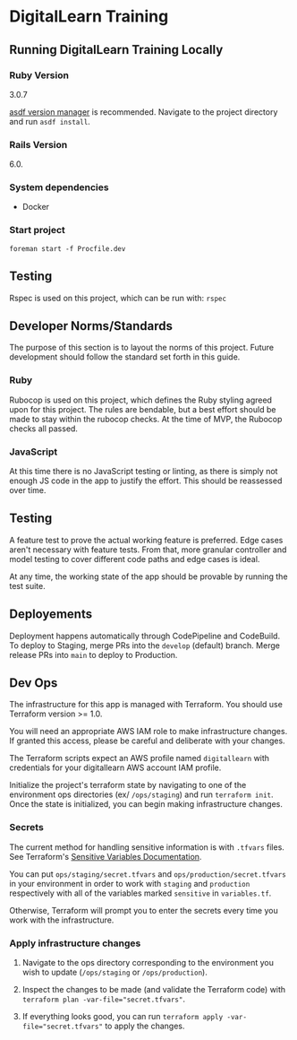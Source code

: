 # DigitalLearn Training

## Running DigitalLearn Training Locally

### Ruby Version

3.0.7

[asdf version manager](https://github.com/asdf-vm/asdf) is recommended. Navigate to the project directory and run `asdf install`.

### Rails Version

6.0.

### System dependencies

- Docker

### Start project

`foreman start -f Procfile.dev`

## Testing

Rspec is used on this project, which can be run with: `rspec`

## Developer Norms/Standards

The purpose of this section is to layout the norms of this project. Future development should follow the standard set forth in this guide.

### Ruby

Rubocop is used on this project, which defines the Ruby styling agreed upon for this project. The rules are bendable, but a best effort should be made to stay within the rubocop checks. At the time of MVP, the Rubocop checks all passed.

### JavaScript

At this time there is no JavaScript testing or linting, as there is simply not enough JS code in the app to justify the effort. This should be reassessed over time.

## Testing

A feature test to prove the actual working feature is preferred. Edge cases aren't necessary with feature tests. From that, more granular controller and model testing to cover different code paths and edge cases is ideal.

At any time, the working state of the app should be provable by running the test suite.

## Deployements

Deployment happens automatically through CodePipeline and CodeBuild. To deploy to Staging, merge PRs into the `develop` (default) branch. Merge release PRs into `main` to deploy to Production.

## Dev Ops

The infrastructure for this app is managed with Terraform. You should use Terraform version >= 1.0.

You will need an appropriate AWS IAM role to make infrastructure changes. If granted this access, please be careful and deliberate with your changes.

The Terraform scripts expect an AWS profile named `digitallearn` with credentials for your digitallearn AWS account IAM profile.

Initialize the project's terraform state by navigating to one of the environment ops directories (ex/ `/ops/staging`) and run `terraform init`. Once the state is initialized, you can begin making infrastructure changes.

### Secrets

The current method for handling sensitive information is with `.tfvars` files. See Terraform's [Sensitive Variables Documentation](https://learn.hashicorp.com/tutorials/terraform/sensitive-variables).

You can put `ops/staging/secret.tfvars` and `ops/production/secret.tfvars` in your environment in order to work with `staging` and `production` respectively with all of the variables marked `sensitive` in `variables.tf`.

Otherwise, Terraform will prompt you to enter the secrets every time you work with the infrastructure.

### Apply infrastructure changes

1. Navigate to the ops directory corresponding to the environment you wish to update (`/ops/staging` or `/ops/production`).

2. Inspect the changes to be made (and validate the Terraform code) with `terraform plan -var-file="secret.tfvars"`.

3. If everything looks good, you can run `terraform apply -var-file="secret.tfvars"` to apply the changes.
